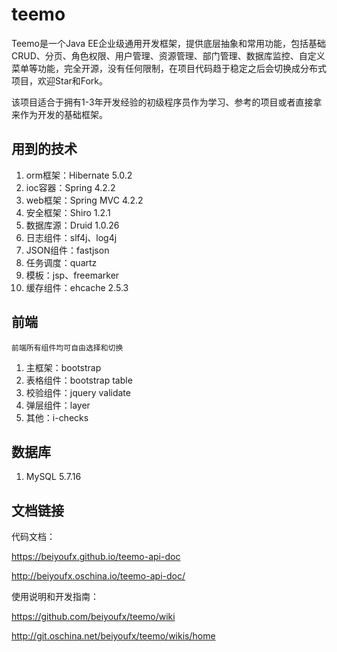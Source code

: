 # teemo
Teemo是一个Java EE企业级通用开发框架，提供底层抽象和常用功能，包括基础CRUD、分页、角色权限、用户管理、资源管理、部门管理、数据库监控、自定义菜单等功能，完全开源，没有任何限制，在项目代码趋于稳定之后会切换成分布式项目，欢迎Star和Fork。

该项目适合于拥有1-3年开发经验的初级程序员作为学习、参考的项目或者直接拿来作为开发的基础框架。

## 用到的技术

1. orm框架：Hibernate 5.0.2
2. ioc容器：Spring 4.2.2
3. web框架：Spring MVC 4.2.2
4. 安全框架：Shiro 1.2.1
5. 数据库源：Druid 1.0.26
6. 日志组件：slf4j、log4j
7. JSON组件：fastjson
8. 任务调度：quartz
9. 模板：jsp、freemarker
10. 缓存组件：ehcache 2.5.3

## 前端

`前端所有组件均可自由选择和切换`

1. 主框架：bootstrap
2. 表格组件：bootstrap table
3. 校验组件：jquery validate
4. 弹层组件：layer
99. 其他：i-checks

## 数据库

1. MySQL 5.7.16

## 文档链接

代码文档：

https://beiyoufx.github.io/teemo-api-doc

http://beiyoufx.oschina.io/teemo-api-doc/

使用说明和开发指南：

https://github.com/beiyoufx/teemo/wiki

http://git.oschina.net/beiyoufx/teemo/wikis/home
